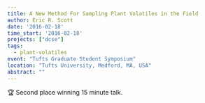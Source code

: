 ```yaml
---
title: A New Method For Sampling Plant Volatiles in the Field
author: Eric R. Scott
date: '2016-02-18'
time_start: '2016-02-18'
projects: ["dcse"]
tags:
  - plant-volatiles
event: "Tufts Graduate Student Symposium"
location: "Tufts University, Medford, MA, USA"
abstract: ""
---
```

:trophy: Second place winning 15 minute talk.
